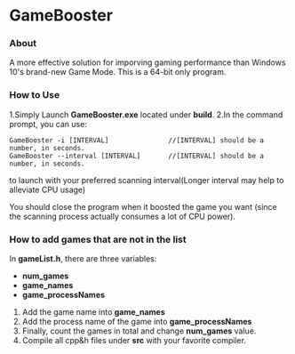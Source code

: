 # GameBooster
### About
A more effective solution for imporving gaming performance than Windows 10's brand-new Game Mode.
This is a 64-bit only program.

### How to Use
1.Simply Launch **GameBooster.exe** located under **build**.
2.In the command prompt, you can use:

    GameBooster -i [INTERVAL]               //[INTERVAL] should be a number, in seconds.
	GameBooster --interval [INTERVAL]       //[INTERVAL] should be a number, in seconds.

to launch with your preferred scanning interval(Longer interval may help to alleviate CPU usage)

You should close the program when it boosted the game you want (since the scanning process actually consumes a lot of CPU power).

### How to add games that are not in the list

In **gameList.h**, there are three variables:
- **num_games**  
- **game_names**
- **game_processNames**

1. Add the game name into **game_names**
2. Add the process name of the game into **game_processNames**
3. Finally, count the games in total and change **num_games** value.
4. Compile all cpp&h files under **src** with your favorite compiler.


